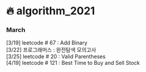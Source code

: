 # 🔥 algorithm_2021

### March 
[3/19] leetcode # 67 : Add Binary <br>
[3/22] 프로그래머스 : 완전탐색 모의고사 <br>
[3/25] leetcode # 20 : Valid Parentheses <br>
[4/19] leetcode # 121 : Best Time to Buy and Sell Stock <br>
